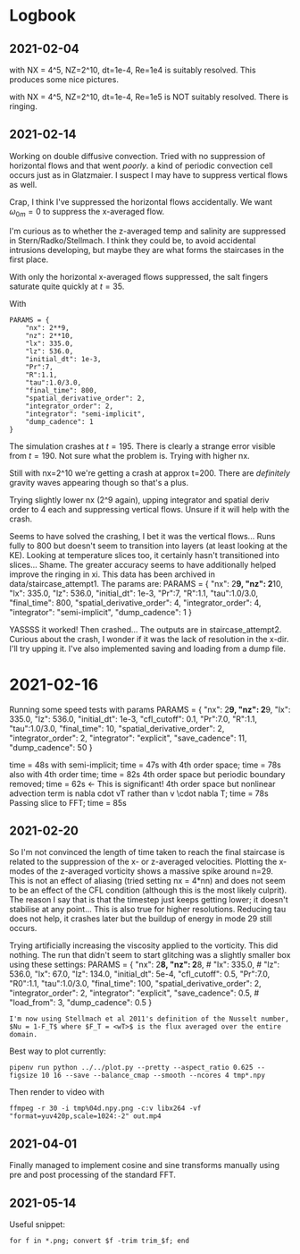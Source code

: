 # Logbook

## 2021-02-04

with NX = 4^5, NZ=2^10, dt=1e-4, Re=1e4 is suitably resolved. This produces some nice pictures.

with NX = 4^5, NZ=2^10, dt=1e-4, Re=1e5 is NOT suitably resolved. There is ringing.

## 2021-02-14

Working  on double diffusive convection. Tried with no suppression of horizontal flows and that went *poorly*. a kind of periodic convection cell occurs just as in Glatzmaier. I suspect I may have to suppress vertical flows as well. 

Crap, I think I've suppressed the horizontal flows accidentally. We want $\omega_{0m} = 0$ to suppress the x-averaged flow.

I'm curious as to whether the z-averaged temp and salinity are suppressed in Stern/Radko/Stellmach. I think they could be, to avoid accidental intrusions developing, but maybe they are what forms the staircases in the first place.

With only the horizontal x-averaged flows suppressed, the salt fingers saturate quite quickly at $t=35$.

With 
```
PARAMS = {
    "nx": 2**9,
    "nz": 2**10,
    "lx": 335.0,
    "lz": 536.0,
    "initial_dt": 1e-3,
    "Pr":7,
    "R":1.1,
    "tau":1.0/3.0,
    "final_time": 800,
    "spatial_derivative_order": 2,
    "integrator_order": 2,
    "integrator": "semi-implicit",
    "dump_cadence": 1
}
```
The simulation crashes at $t=195$. There is clearly a strange error visible from $t=190$. Not sure what the problem is. Trying with higher nx.

Still with nx=2^10 we're getting a crash at approx t=200. There are *definitely* gravity waves appearing though so that's a plus.

Trying slightly lower nx (2^9 again), upping integrator and spatial deriv order to 4 each and suppressing vertical flows. Unsure if it will help with the crash.

Seems to have solved the crashing, I bet it was the vertical flows... Runs fully to 800 but doesn't seem to transition into layers (at least looking at the KE). Looking at temperature slices too, it certainly hasn't transitioned into slices... Shame. The greater accuracy seems to have additionally helped improve the ringing in xi. This data has been archived in data/staircase_attempt1. The params are:
PARAMS = {
        "nx": 2**9,
        "nz": 2**10,
        "lx": 335.0,
        "lz": 536.0,
        "initial_dt": 1e-3,
        "Pr":7,
        "R":1.1,
        "tau":1.0/3.0,
        "final_time": 800,
        "spatial_derivative_order": 4,
        "integrator_order": 4,
        "integrator": "semi-implicit",
        "dump_cadence": 1
    }

YASSSS it worked! Then crashed... The outputs are in staircase_attempt2. Curious about the crash, I wonder if it was the lack of resolution in the x-dir. I'll try upping it. I've also implemented saving and loading from a dump file.

# 2021-02-16

Running some speed tests with params
    PARAMS = {
        "nx": 2**9,
        "nz": 2**9,
        "lx": 335.0,
        "lz": 536.0,
        "initial_dt": 1e-3,
        "cfl_cutoff": 0.1,
        "Pr":7.0,
        "R":1.1,
        "tau":1.0/3.0,
        "final_time": 10,
        "spatial_derivative_order": 2,
        "integrator_order": 2,
        "integrator": "explicit",
        "save_cadence": 11,
        "dump_cadence": 50
    }

time = 48s
with semi-implicit; time = 47s
with 4th order space; time = 78s
also with 4th order time; time = 82s
4th order space but periodic boundary removed; time = 62s <- This is significant!
4th order space but nonlinear advection term is nabla cdot vT rather than v \cdot nabla T; time = 78s
Passing slice to FFT; time = 85s

## 2021-02-20

So I'm not convinced the length of time taken to reach the final staircase is related to the suppression of the x- or z-averaged velocities. Plotting the x-modes of the z-averaged vorticity shows a massive spike around n=29. This is not an effect of aliasing (tried setting nx = 4*nn) and does not seem to be an effect of the CFL condition (although this is the most likely culprit). The reason I say that is that the timestep just keeps getting lower; it doesn't stabilise at any point... This is also true for higher resolutions. Reducing tau does not help, it crashes later but the buildup of energy in mode 29 still occurs.

Trying artificially increasing the viscosity applied to the vorticity. This did nothing. The run that didn't seem to start glitching was a slightly smaller box using these settings:
    PARAMS = {
        "nx": 2**8,
        "nz": 2**8,
        # "lx": 335.0,
        # "lz": 536.0,
        "lx": 67.0,
        "lz": 134.0,
        "initial_dt": 5e-4,
        "cfl_cutoff": 0.5,
        "Pr":7.0,
        "R0":1.1,
        "tau":1.0/3.0,
        "final_time": 100,
        "spatial_derivative_order": 2,
        "integrator_order": 2,
        "integrator": "explicit",
        "save_cadence": 0.5,
        # "load_from": 3,
        "dump_cadence": 0.5
    }

    I'm now using Stellmach et al 2011's definition of the Nusselt number, $Nu = 1-F_T$ where $F_T = <wT>$ is the flux averaged over the entire domain.

Best way to plot currently:
```
pipenv run python ../../plot.py --pretty --aspect_ratio 0.625 --figsize 10 16 --save --balance_cmap --smooth --ncores 4 tmp*.npy
```

Then render to video with
```
ffmpeg -r 30 -i tmp%04d.npy.png -c:v libx264 -vf "format=yuv420p,scale=1024:-2" out.mp4
```

## 2021-04-01

Finally managed to implement cosine and sine transforms manually using pre and post processing of the standard FFT.

## 2021-05-14

Useful snippet:

```fish
for f in *.png; convert $f -trim trim_$f; end
```

